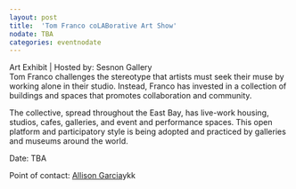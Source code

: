 ```yaml
---
layout: post
title:  'Tom Franco coLABorative Art Show'
nodate: TBA
categories: eventnodate
---
```

<div class="event-type-host">Art Exhibit | Hosted by: Sesnon Gallery</div>
Tom Franco challenges the stereotype that artists must seek their muse by working alone in their studio. Instead, Franco has invested in a collection of buildings and spaces that promotes collaboration and community. 

The collective, spread throughout the East Bay, has live-work housing, studios, cafes, galleries, and event and performance spaces. This open platform and participatory style is being adopted and practiced by galleries and museums around the world.

Date: TBA

Point of contact: [Allison Garcia](mailto:acgarcia@ucsc.edu)ykk